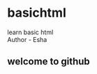 # basichtml
learn basic html
<br/>
Author - Esha
<html>
  <head>
    <title> demo </title>
  </head>
  <body>
    <h2> welcome to github </h2>
    
    
  </body>
</html>
